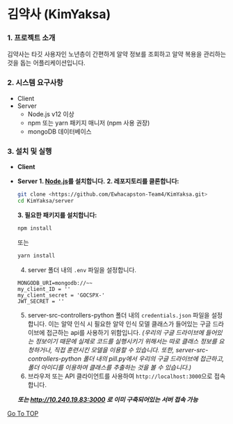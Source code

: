 # 김약사 (KimYaksa) #
### 1. 프로젝트 소개 ###
김약사는 타깃 사용자인 노년층이 간편하게 알약 정보를 조회하고 알약 복용을 관리하는 것을 돕는 어플리케이션입니다. 

### 2. 시스템 요구사항 ###
* Client
* Server
    * Node.js v12 이상
    * npm 또는 yarn 패키지 매니저 (npm 사용 권장)
    * mongoDB 데이터베이스
      
### 3. 설치 및 실행 ###
* __Client__
* __Server__
    __1. [Node.js](<https://nodejs.org/>)를 설치합니다.__
    __2. 레포지토리를 클론합니다:__
    ```bash
    git clone <https://github.com/Ewhacapston-Team4/KimYaksa.git>
    cd KimYaksa/server
    ```
    __3. 필요한 패키지를 설치합니다:__
    ```bash
    npm install
    ```
    또는
    ```bash
    yarn install
    ```
    4. server 폴더 내의 `.env` 파일을 설정합니다. 
    ```plaintext
    MONGODB_URI=mongodb://~~
    my_client_ID = ''
    my_client_secret = 'GOCSPX-'
    JWT_SECRET = ''
    ```
    5. server-src-controllers-python 폴더 내의 `credentials.json` 파일을 설정합니다. 이는 알약 인식 시 필요한 알약 인식 모델 클래스가 들어있는 구글 드라이브에 접근하는 api를 사용하기 위함입니다. _(우리의 구글 드라이브에 들어있는 정보이기 때문에 실제로 코드를 실행시키기 위해서는 따로 클래스 정보를 요청하거나, 직접 훈련시킨 모델을 이용할 수 있습니다. 또한, server-src-controllers-python 폴더 내의 pill.py에서 우리의 구글 드라이브에 접근하고, 폴더 아이디를 이용하여 클래스를 추출하는 것을 볼 수 있습니다.)_
    6. 브라우저 또는 API 클라이언트를 사용하여 `http://localhost:3000`으로 접속합니다.

  ___또는 http://10.240.19.83:3000 로 이미 구축되어있는 서버 접속 가능___

[Go To TOP](#TOP)
